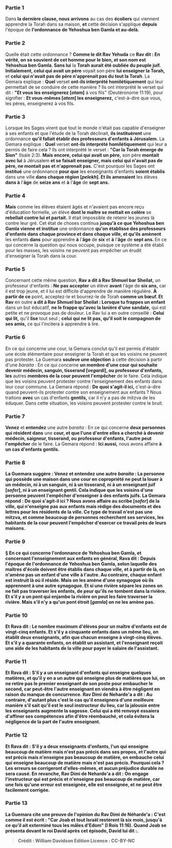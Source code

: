 
### Partie 1
Dans <b>la dernière clause, nous arrivons</b> au cas des <b>écoliers</b> qui viennent apprendre la Torah dans sa maison, <b>et</b> cette décision s'applique <b>depuis</b> l'époque de <b>l'ordonnance de Yehoshua ben Gamla et au-delà.</b>

### Partie 2
Quelle était cette ordonnance ? <b>Comme le dit Rav Yehuda</b> ce <b>Rav dit : En vérité, on se souvient de cet homme pour le bien, et son nom est Yehoshua ben Gamla. Sans lui</b> la <b>Torah aurait été oubliée du peuple juif. Initialement, celui qui avait un père</b> voyait son père <b>lui enseigner la Torah,</b> et <b>celui qui n'avait pas de père n'apprenait pas du tout la Torah</b>. La Gemara explique : <b>Quel</b> verset <b>ont-ils interprété homilétiquement</b> qui leur permettait de se conduire de cette manière ? Ils ont interprété le verset qui dit : <b>"Et vous les enseignerez [<i>otam</i>]</b> à vos fils" (Deutéronome 11:19), pour signifier : <b>Et vous-mêmes [<i>atem</i>] les enseignerez,</b> c'est-à-dire que vous, les pères, enseignerez à vos fils.

### Partie 3
Lorsque les Sages virent que tout le monde n'était pas capable d'enseigner à ses enfants et que l'étude de la Torah déclinait, <b>ils instituèrent</b> une ordonnance <b>qu'il fallait établir des professeurs d'enfants à Jérusalem.</b> La Gemara explique : <b>Quel</b> verset <b>ont-ils interprété homilétiquement</b> qui leur a permis de faire cela ? Ils ont interprété le verset : <b>"Car la Torah émerge de Sion"</b> (Isaïe 2:3). <b>Mais encore, celui qui avait un père,</b> son père <b>montait avec lui</b> à Jérusalem <b>et se faisait enseigner, mais celui qui n'avait pas de père, ne montait pas et n'apprenait pas.</b> C'est pourquoi les Sages ont <b>institué</b> une ordonnance <b>pour que</b> les enseignants d'enfants <b>soient établis</b> dans une ville <b>dans chaque région [<i>pelekh</i>]. Et ils amenaient</b> les élèves <b>dans à</b> l'<b>âge</b> de <b>seize ans</b> et <b>à</b> l'<b>âge</b> de <b>sept ans.</b>

### Partie 4
<b>Mais</b> comme les élèves étaient âgés et n'avaient pas encore reçu d'éducation formelle, un élève <b>dont le maître se mettait en colère</b> se <b>rebellait contre lui et partait.</b> Il était impossible de retenir les jeunes là contre leur gré. Cet état de choses continua <b>jusqu'à ce que Yehoshua ben Gamla vienne et institue</b> une ordonnance <b>qu'on établisse des professeurs d'enfants dans chaque province et dans chaque ville, et qu'ils</b> <b>amènent</b> les enfants <b>dans</b> pour apprendre <b>à</b> l'<b>âge</b> de <b>six</b> et <b>à</b> l'<b>âge</b> de <b>sept ans. </b> En ce qui concerne la question qui nous occupe, puisque ce système a été établi pour les masses, les voisins ne peuvent pas empêcher un érudit d'enseigner la Torah dans la cour.

### Partie 5
Concernant cette même question, <b>Rav a dit à Rav Shmuel bar Sheilat,</b> un professeur d'enfants : <b>Ne pas accepter</b> un élève <b>avant</b> l'âge de <b>six ans,</b> car il est trop jeune, et il lui est difficile d'apprendre de manière régulière. <b>À partir de ce</b> point, acceptez-le et bourrez-le</b> de Torah <b>comme un bœuf. Et Rav</b> en outre <b>a dit à Rav Shmuel bar Sheilat : Lorsque tu frappes un enfant</b> dans un but éducatif, <b>ne le frappe qu'avec la lanière d'une sandale,</b> qui est petite et ne provoque pas de douleur. Le Rav lui a en outre conseillé : <b>Celui qui lit,</b> qu'il <b>lise</b> tout seul ; <b>celui qui ne lit pas, qu'il soit le compagnon de ses amis,</b> ce qui l'incitera à apprendre à lire.

### Partie 6
En ce qui concerne une cour, la Gemara conclut qu'il est permis d'établir une école élémentaire pour enseigner la Torah et que les voisins ne peuvent pas protester. La Guemara <b>souleve une objection</b> à cette décision à partir d'une <i>baraita</i> : En ce qui concerne <b>un membre d'une cour qui souhaite devenir médecin, sanguin, tisserand [<i>vegardi</i>], ou professeur d'enfants, les</b> autres <b>membres de la cour peuvent l'empêcher</b> de le faire. Cela indique que les voisins peuvent protester contre l'enseignement des enfants dans leur cour commune. La Gemara répond : <b>De quoi s'agit-il ici,</b> c'est-à-dire quand peuvent-ils protester contre son enseignement aux enfants ? Nous traitons <b>avec</b> un cas d'enfants <b>gentils,</b> car il n'y a pas de mitzva de les éduquer. Dans cette situation, les voisins peuvent protester contre le bruit.

### Partie 7
<b>Venez</b> et <b>entendez</b> une autre <i>baraita</i> : En ce qui concerne <b>deux personnes qui résident dans</b> une <b>cour, et que l'une d'entre elles a cherché à devenir médecin, saigneur, tisserand, ou professeur d'enfants, l'autre peut l'empêcher</b> de le faire. La Gemara répond : <b>Ici aussi,</b> nous avons affaire <b>à un cas d'enfants <b>gentils.</b>

### Partie 8
La Guemara suggère : <b>Venez</b> et <b>entendez</b> une autre <i>baraita</i> : <b>La personne qui possède une maison dans une cour en copropriété ne peut la louer à un médecin, ni à un sanguin, ni à un tisserand, ni à un enseignant juif [<i>sofer</i>], ni à un enseignant gentil.</b> Cela indique que les voisins d'une personne peuvent l'empêcher d'enseigner à des enfants juifs. La Gemara répond : <b>De quoi s'agit-il ici ?</b> Nous avons affaire <b>au scribe [<i>sofer</i>] de la ville,</b> qui n'enseigne pas aux enfants mais rédige des documents et des lettres pour les résidents de la ville. Ce type de travail n'est pas une mitzva, et comme beaucoup de personnes recherchent ses services, les habitants de la cour peuvent l'empêcher d'exercer ce travail près de leurs maisons.

### Partie 9
§ En ce qui concerne l'ordonnance de Yehoshua ben Gamla, et concernant l'enseignement aux enfants en général, <b>Rava dit : Depuis</b> l'époque de <b>l'ordonnance de Yehoshua ben Gamla,</b> selon laquelle des maîtres d'école doivent être établis dans chaque ville, <b>et à partir de là, on n'amène pas un enfant d'une ville à l'autre.</b> Au contraire, chaque enfant est instruit là où il réside. <b>Mais on les amène d'une synagogue</b> où ils apprennent <b>à une autre synagogue. Et si une rivière sépare</b> les zones <b>on ne fait pas traverser</b> les enfants, de peur qu'ils ne tombent dans la rivière. <b>Et s'il y a un pont</b> qui enjambe la rivière <b>on peut les faire</b> traverser la rivière. <b>Mais s'il n'y a</b> qu'un <b>pont étroit [<i>gamla</i>] on ne les amène pas</b>.

### Partie 10
<b>Et Rava dit :</b> Le <b>nombre maximum</b> d'élèves pour un <b>maître d'enfants</b> est de <b>vingt-cinq enfants. Et s'il y a cinquante</b> enfants dans un même lieu, <b>on établit deux</b> enseignants, afin que chacun enseigne à vingt-cinq élèves. <b>Et s'il y a quarante</b> enfants, <b>on établit un assistant, et</b> l'enseignant <b>reçoit une aide de</b> les habitants de <b>la ville</b> pour payer le salaire de l'assistant.

### Partie 11
<b>Et Rava dit :</b> S'il y a <b>un enseignant d'enfants qui enseigne</b> quelques matières, <b>et qu'il y en a un autre qui enseigne plus</b> de matières <b>que lui, on ne retire pas</b> le premier enseignant de son poste pour embaucher le second, car <b>peut-être</b> l'autre enseignant <b>en viendra à être négligent</b> en raison du manque de concurrence. <b>Rav Dimi de Neharde'a a dit :</b> Au contraire, <b>d'autant plus</b> c'est le cas qu'il <b>enseignera</b> d'une <b>meilleure</b> manière s'il sait qu'il est le seul instructeur du lieu, car <b>la jalousie entre les enseignants augmente la sagesse.</b> Celui qui a été renvoyé essaiera d'affiner ses compétences afin d'être réembauché, et cela évitera la négligence de la part de l'autre enseignant.

### Partie 12
<b>Et Rava dit :</b> S'il y a <b>deux enseignants d'enfants, l'un</b> qui <b>enseigne</b> beaucoup de matière <b>mais n'est pas précis</b> dans ses propos, <b>et l'autre</b> qui <b>est précis mais n'enseigne pas</b> beaucoup de matière, <b>on embauche celui qui enseigne</b> beaucoup de matière <b>mais n'est pas précis.</b> Pourquoi cela ? <b>Les erreurs se corrigeront d'elles-mêmes,</b> et aucun préjudice durable ne sera causé. En revanche, <b>Rav Dimi de Neharde'a a dit : On engage</b> l'instructeur <b>qui est précis et n'enseigne</b> pas beaucoup de matière, <b>car une fois qu'une erreur est enseignée, elle est enseignée,</b> et ne peut être facilement corrigée.

### Partie 13
La Guemara cite une preuve de l'opinion du Rav Dimi de Néharde'a : C'est <b>comme il est écrit : "Car Joab et tout Israël restèrent là six mois, jusqu'à ce qu'il ait exterminé tous les mâles d'Edom"</b> (I Rois 11:16). <b>Quand</b> Joab <b>se présenta devant</b> le roi <b>David</b> après cet épisode, David <b>lui dit :</b>.

>Crédit : William Davidson Edition
>Licence : CC-BY-NC